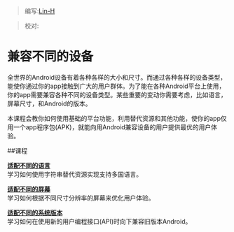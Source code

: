 > 编写:[Lin-H](http://github.com/Lin-H)

> 校对:

# 兼容不同的设备

全世界的Android设备有着各种各样的大小和尺寸。而通过各种各样的设备类型，能使你通过你的app接触到广大的用户群体。为了能在各种Android平台上使用，你的app需要兼容各种不同的设备类型。某些重要的变动你需要考虑，比如语言，屏幕尺寸，和Android的版本。

本课程会教你如何使用基础的平台功能，利用替代资源和其他功能，使你的app仅用一个app程序包(APK)，就能向用Android兼容设备的用户提供最优的用户体验。

##课程

[**适配不同的语言**](languages.md)   
  学习如何使用字符串替代资源实现支持多国语言。

[**适配不同的屏幕**](screens.md)   
  学习如何根据不同尺寸分辨率的屏幕来优化用户体验。

[**适配不同的系统版本**](platforms.md)   
  学习如何在使用新的用户编程接口(API)时向下兼容旧版本Android。
